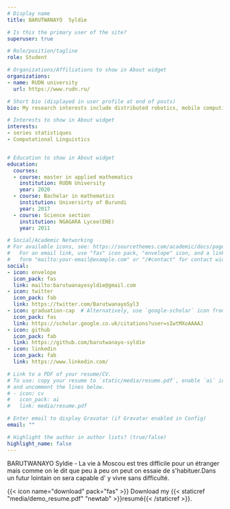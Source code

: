 ```yaml
---
# Display name
title: BARUTWANAYO  Syldie 

# Is this the primary user of the site?
superuser: true

# Role/position/tagline
role: Student

# Organizations/Affiliations to show in About widget
organizations:
- name: RUDN university
  url: https://www.rudn.ru/

# Short bio (displayed in user profile at end of posts)
bio: My research interests include distributed robotics, mobile computing and programmable matter.

# Interests to show in About widget
interests:
- series statistiques
- Computational Linguistics


# Education to show in About widget
education:
  courses:
  - course: master in applied mathematics
    institution: RUDN University
    year: 2020
  - course: Bachelar in mathematics
    institution: Universirty of Burundi
    year: 2017
  - course: Science section
    institution: NGAGARA Lycee(ENE)
    year: 2011

# Social/Academic Networking
# For available icons, see: https://sourcethemes.com/academic/docs/page-builder/#icons
#   For an email link, use "fas" icon pack, "envelope" icon, and a link in the
#   form "mailto:your-email@example.com" or "/#contact" for contact widget.
social:
- icon: envelope
  icon_pack: fas
  link: mailto:barutwanayosyldie@gmail.com
- icon: twitter
  icon_pack: fab
  link: https://twitter.com/BarutwanayoSyl3
- icon: graduation-cap  # Alternatively, use `google-scholar` icon from `ai` icon pack
  icon_pack: fas
  link: https://scholar.google.co.uk/citations?user=sIwtMXoAAAAJ
- icon: github
  icon_pack: fab
  link: https://github.com/barutwanayo-syldie
- icon: linkedin
  icon_pack: fab
  link: https://www.linkedin.com/

# Link to a PDF of your resume/CV.
# To use: copy your resume to `static/media/resume.pdf`, enable `ai` icons in `params.toml`, 
# and uncomment the lines below.
# - icon: cv
#   icon_pack: ai
#   link: media/resume.pdf

# Enter email to display Gravatar (if Gravatar enabled in Config)
email: ""

# Highlight the author in author lists? (true/false)
highlight_name: false
---
```


BARUTWANAYO Syldie - La vie à Moscou est tres difficile pour un étranger mais comme on le dit que peu à peu on peut on essaie de s'habituer.Dans un futur lointain on sera capable d' y vivre sans difficulté.

{{< icon name="download" pack="fas" >}} Download my {{< staticref "media/demo_resume.pdf" "newtab" >}}resumé{{< /staticref >}}.
